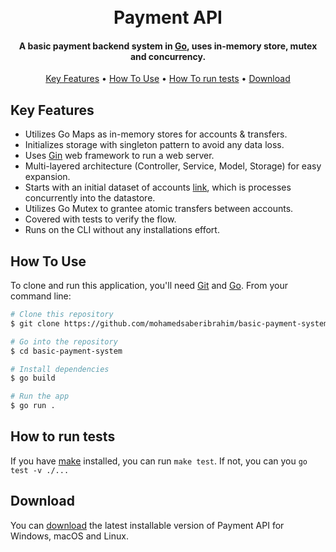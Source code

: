 
<h1 align="center">
  <br>
  Payment API
  <br>
</h1>

<h4 align="center">A basic payment backend system in
<a href="https://go.dev" target="_blank">Go</a>, uses in-memory store, mutex and concurrency.</h4>

<p align="center">
  <a href="#key-features">Key Features</a> •
  <a href="#how-to-use">How To Use</a> •
  <a href="#how-to-run-tests">How To run tests</a> •
  <a href="#download">Download</a>
</p>


## Key Features

* Utilizes Go Maps as in-memory stores for accounts & transfers.
* Initializes storage with singleton pattern to avoid any data loss.
* Uses [Gin](https://gin-gonic.com/) web framework to run a web server.
* Multi-layered architecture (Controller, Service, Model, Storage) for easy expansion.
* Starts with an initial dataset of accounts [link](https://git.io/Jm76h), which is processes concurrently into the datastore.
* Utilizes Go Mutex to grantee atomic transfers between accounts.
* Covered with tests to verify the flow.
* Runs on the CLI without any installations effort.


## How To Use

To clone and run this application, you'll need [Git](https://git-scm.com) and [Go](https://go.dev/dl/). From your command line:

```bash
# Clone this repository
$ git clone https://github.com/mohamedsaberibrahim/basic-payment-system

# Go into the repository
$ cd basic-payment-system

# Install dependencies
$ go build

# Run the app
$ go run .
```

## How to run tests
If you have [make]() installed, you can run `make test`. If not, you can you `go test -v ./...`

## Download

You can [download](https://github.com/mohamedsaberibrahim/basic-payment-system/blob/main/bin/payment-api) the latest installable version of Payment API for Windows, macOS and Linux.
